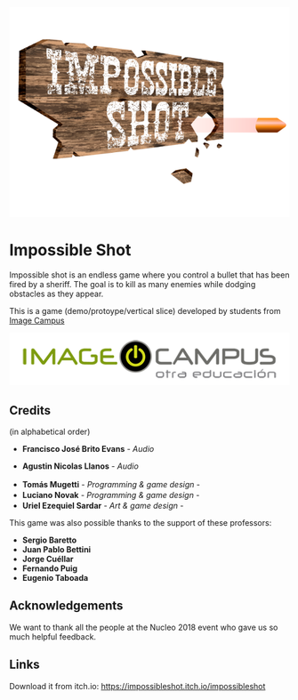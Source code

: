 <p align="center">
<img src="logo.png" alt="PONER NOMBRE DEL JUEGO ACA"/>
</p>

# Impossible Shot

Impossible shot is an endless game where you control a bullet that has been fired by a sheriff. The goal is to kill as many enemies while dodging  obstacles as they appear.

This is a game (demo/protoype/vertical slice) developed by students from <a href="https://www.imagecampus.edu.ar/">Image Campus</a>

<p align="center">
  <a href="https://www.imagecampus.edu.ar/">
    <img src="logo-image-campus.png" alt="Image Campus"/>
  </a> 
</p>


## Credits
(in alphabetical order)
- **Francisco José Brito Evans** - *Audio*
<!--- - <a href="LINK A RED"><img height="16" width="16" src="https://unpkg.com/simple-icons@latest/icons/linkedin.svg" /></a> <a href="LINK A RED"><img height="16" width="16" src="https://unpkg.com/simple-icons@latest/icons/facebook.svg" /></a> <a href="LINK A RED"><img height="16" width="16" src="https://unpkg.com/simple-icons@latest/icons/twitter.svg" /></a> <a href="LINK A RED"><img height="16" width="16" src="https://unpkg.com/simple-icons@latest/icons/github.svg" /></a> <a href="LINK A RED"><img height="16" width="16" src="https://unpkg.com/simple-icons@latest/icons/behance.svg" /></a> <a href="LINK A RED"><img height="16" width="16" src="https://unpkg.com/simple-icons@latest/icons/artstation.svg" /></a> --->
- **Agustin Nicolas Llanos** - *Audio*
<!--- - <a href="LINK A RED"><img height="16" width="16"   src="https://unpkg.com/simple-icons@latest/icons/linkedin.svg" /></a> <a href="LINK A RED"><img height="16" width="16" src="https://unpkg.com/simple-icons@latest/icons/facebook.svg" /></a> <a href="LINK A RED"><img height="16" width="16" src="https://unpkg.com/simple-icons@latest/icons/twitter.svg" /></a> <a href="LINK A RED"><img height="16" width="16" src="https://unpkg.com/simple-icons@latest/icons/github.svg" /></a> <a href="LINK A RED"><img height="16" width="16" src="https://unpkg.com/simple-icons@latest/icons/behance.svg" /></a> <a href="LINK A RED"><img height="16" width="16" src="https://unpkg.com/simple-icons@latest/icons/artstation.svg" /></a> --->
- **Tomás Mugetti** - *Programming & game design* - <a href="https://www.linkedin.com/in/tom%C3%A1s-mugetti-515378174"><img height="16" width="16" src="https://unpkg.com/simple-icons@latest/icons/linkedin.svg" /></a> <a href="https://github.com/TMugetti"><img height="16" width="16" src="https://unpkg.com/simple-icons@latest/icons/github.svg" /></a>
- **Luciano Novak** - *Programming & game design* - <a href="https://www.linkedin.com/in/luciano-novak-95986616b"><img height="16" width="16" src="https://unpkg.com/simple-icons@latest/icons/linkedin.svg" /></a> <a href="https://github.com/Luciano94"><img height="16" width="16" src="https://unpkg.com/simple-icons@latest/icons/github.svg" /></a>
- **Uriel Ezequiel Sardar** - *Art & game design* - <a href="https://www.linkedin.com/in/uriel-sardar-5043b6136"><img height="16" width="16" src="https://unpkg.com/simple-icons@latest/icons/linkedin.svg" /></a> <a href="https://www.artstation.com/screi"><img height="16" width="16" src="https://unpkg.com/simple-icons@latest/icons/artstation.svg" /></a> <a href="https://www.instagram.com/screiblus"><img height="16" width="16" src="https://unpkg.com/simple-icons@latest/icons/instagram.svg" /></a>
<!--- - **Nombre Apellido** - *Testing* - <a href="LINK A RED"><img height="16" width="16" src="https://unpkg.com/simple-icons@latest/icons/linkedin.svg" /></a> <a href="LINK A RED"><img height="16" width="16" src="https://unpkg.com/simple-icons@latest/icons/facebook.svg" /></a> <a href="LINK A RED"><img height="16" width="16" src="https://unpkg.com/simple-icons@latest/icons/twitter.svg" /></a> <a href="LINK A RED"><img height="16" width="16" src="https://unpkg.com/simple-icons@latest/icons/github.svg" /></a> <a href="LINK A RED"><img height="16" width="16" src="https://unpkg.com/simple-icons@latest/icons/behance.svg" /></a> <a href="LINK A RED"><img height="16" width="16" src="https://unpkg.com/simple-icons@latest/icons/artstation.svg" /></a> --->


This game was also possible thanks to the support of these professors:

- **Sergio Baretto**
- **Juan Pablo Bettini**
- **Jorge Cuéllar**
- **Fernando Puig**
- **Eugenio Taboada**


## Acknowledgements

We want to thank all the people at the Nucleo 2018 event who gave us so much helpful feedback. 


## Links

Download it from itch.io: https://impossibleshot.itch.io/impossibleshot
